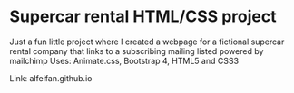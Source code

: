 # Supercar rental HTML/CSS project
Just a fun little project where I created a webpage for a fictional supercar rental company that links to a subscribing mailing listed powered by mailchimp 
Uses: Animate.css, Bootstrap 4, HTML5 and CSS3

Link: alfeifan.github.io
